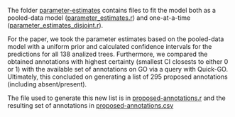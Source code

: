 The folder [parameter-estimates](parameter-estimates) contains files to fit the model
both as a pooled-data model
([parameter_estimates.r](parameter-estimates/parameter_estimates.r))
and one-at-a-time
([parameter_estimates_disjoint.r](parameter-estimates/parameter_estimates_disjoint.r)). 

For the paper, we took the parameter estimates based on the pooled-data model
with a uniform prior and calculated confidence intervals for the predictions
for all 138 analized trees. Furthermore, we compared the obtained annotations
with highest certainty (smallest CI closests to either 0 or 1) with the
available set of annotations on GO via a query with Quick-GO. Ultimately, this
concluded on generating a list of 295 proposed annotations (including absent/present).

The file used to generate this new list is in 
[proposed-annotations.r](proposed-annotations/proposed-annotations.r) and the
resulting set of annotations in [proposed-annotations.csv](proposed-annotations/proposed-annotations.csv)